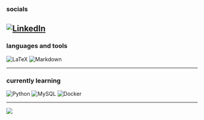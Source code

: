 
### socials
[![LinkedIn](https://img.shields.io/badge/LinkedIn-%230077B5.svg?logo=linkedin&logoColor=white)](https://linkedin.com/in/christian-fladung-735217202) 
---
### languages and tools
![LaTeX](https://img.shields.io/badge/latex-%23008080.svg?style=plastic&logo=latex&logoColor=white)
![Markdown](https://img.shields.io/badge/markdown-%23000000.svg?style=plastic&logo=markdown&logoColor=white)


---
### currently learning
![Python](https://img.shields.io/badge/python-3670A0?style=plastic&logo=python&logoColor=ffdd54)
![MySQL](https://img.shields.io/badge/mysql-%2300000f.svg?style=plastic&logo=mysql&logoColor=white)
![Docker](https://img.shields.io/badge/docker-%230db7ed.svg?style=plastic&logo=docker&logoColor=white)

---
[![](https://visitcount.itsvg.in/api?id=FladChris&icon=2&color=12)](https://visitcount.itsvg.in)

<!-- Proudly created with GPRM ( https://gprm.itsvg.in ) -->
<!-- 
![HTML5](https://img.shields.io/badge/html5-%23E34F26.svg?style=plastic&logo=html5&logoColor=white)
![CSS3](https://img.shields.io/badge/css3-%231572B6.svg?style=plastic&logo=css3&logoColor=white)
![PHP](https://img.shields.io/badge/php-%23777BB4.svg?style=plastic&logo=php&logoColor=white)
![Flask](https://img.shields.io/badge/flask-%23000.svg?style=plastic&logo=flask&logoColor=white)
![SQLite](https://img.shields.io/badge/sqlite-%2307405e.svg?style=plastic&logo=sqlite&logoColor=white)
-->
